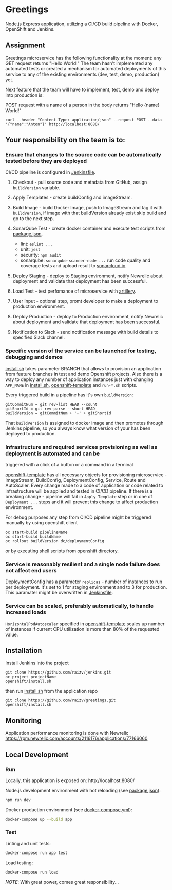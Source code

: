 # Greetings

Node.js Express application, utilizing a CI/CD build pipeline with Docker, OpenShift and Jenkins. 

## Assignment

Greetings microservice has the following functionality at the moment: any GET request returns "Hello World!" The team hasn't implemented any automated tests or created a mechanism for
automated deployments of this service to any of the existing environments (dev, test, demo, production) yet.

Next feature that the team will have to implement, test, demo and deploy into production is: 

POST request with a name of a person in the body returns "Hello {name} World!"

```
curl --header "Content-Type: application/json" --request POST --data '{"name":"Anton"}' http://localhost:8080/
```

## Your responsibility on the team is to:

### Ensure that changes to the source code can be automatically tested before they are deployed
CI/CD pipeline is configured in [Jenkinsfile][Jenkinsfile].

1. Checkout - pull source code and metadata from GitHub, assign `buildVersion` variable.

2. Apply Templates - create buildConfig and imageStream.

3. Build Image - build Docker Image, push to ImageStream and tag it with `buildVersion`, if image with that buildVersion already exist skip build and go to the next step.

4. SonarQube Test - create docker container and execute test scripts from [package.json][package.json]. 
    * lint: `eslint ...` 
    * unit: `jest `
    * security: `npm audit`
    * sonarqube: `sonarqube-scanner-node ...` run code quality and coverage tests and upload result to [sonarcloud.io](https://sonarcloud.io/dashboard?id=raizv_greetings-node)

5. Deploy Staging - deploy to Staging environment, notify Newrelic about deployment and validate that deployment has been successful.

6. Load Test - test perfomance of microservice with [artillery](https://artillery.io/).

7. User Input - optional step, promt developer to make a deployment to production environment. 

8. Deploy Production - deploy to Production environment, notify Newrelic about deployment and validate that deployment has been successful.

9. Notification to Slack - send notification message with build details to specified Slack channel.

### Specific version of the service can be launched for testing, debugging and demos

[install.sh][install.sh] takes parameter BRANCH that allows to provision an application from feature branches in test and demo Openshift projects. Also there is a way to deploy any number of application instances just with changing `APP_NAME` in [install.sh][install.sh], [openshift-template][openshift-template] and `run-*.sh` scripts.

Every triggered build in a pipeline has it's own `buildVersion`:
```
gitCommitNum = git rev-list HEAD --count
gitShortId = git rev-parse --short HEAD
buildVersion = gitCommitNum + '-' + gitShortId
```
That `buildVersion` is assigned to docker image and then promotes through Jenkins pipeline, so you always know what version of your has been deployed to production.


### Infrastructure and required services provisioning as well as deployment is automated and can be
triggered with a click of a button or a command in a terminal

[openshift-template][openshift-template] has all necessary objects for provisioning microservice - ImageStream, BuildConfig, DeploymentConfig, Service, Route and AutoScaler. Every change made to a code of application or code related to infrastructure will be applied and tested in CI/CD pipeline. If there is a breaking change - pipeline will fail in `Apply Template` step or in one of `Deployment ...` steps and it will prevent this change to affect production environment.

For debug purposes any step from CI/CD pipeline might be triggered manually by using openshift client
```
oc start-build pipelineName
oc start-build buildName
oc rollout buildVersion dc/deploymentConfig
```
or by executing shell scripts from openshift directory.

### Service is reasonably resilient and a single node failure does not affect end users

DeploymentConfig has a parameter `replicas` - number of instances to run per deployment. It's set to 1 for staging environment and to 3 for production. This paramater might be overwritten in [Jenkinsfile][Jenkinsfile].


### Service can be scaled, preferably automatically, to handle increased loads
`HorizontalPodAutoscaler` specified in [openshift-template][openshift-template] scales up number of instances if current CPU utilization is more than 80% of the requested value.



## Installation 

Install Jenkins into the project
```
git clone https://github.com/raizv/jenkins.git
oc project projectName
openshift/install.sh
```

then run [install.sh][install.sh] from the application repo
```
git clone https://github.com/raizv/greetings.git
openshift/install.sh
```

## Monitoring
Application performance monitoring is done with Newrelic https://rpm.newrelic.com/accounts/2116176/applications/77166060



## Local Development

### Run

Locally, this application is exposed on: http://localhost:8080/

Node.js development environment with hot reloading (see [package.json][package.json]):
```bash
npm run dev
```

Docker production environment (see [docker-compose.yml][docker-compose]):
```bash
docker-compose up --build app
```

### Test

Linting and unit tests:
```bash
docker-compose run app test
```

Load testing:
```bash
docker-compose run load
```


*NOTE*: With great power, comes great responsibility...

[openshift]: ./openshift/README.md
[openshift-template]: ./openshift/openshift-template.yml
[HorizontalPodAutoscaler]: ./openshift/openshift-template.yml
[install.sh]: ./openshift/install.sh
[package.json]: ./package.json
[docker-compose]: ./docker-compose.yml
[jenkinsfile]: ./Jenkinsfile
